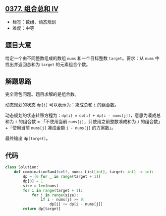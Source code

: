 ## [0377. 组合总和 Ⅳ](https://leetcode-cn.com/problems/combination-sum-iv/)

- 标签：数组、动态规划
- 难度：中等

## 题目大意

给定一个由不同整数组成的数组 `nums` 和一个目标整数 `target`。要求：从 `nums` 中找出并返回总和为 `target` 的元素组合个数。

## 解题思路

完全背包问题。题目求解的是组合数。

动态规划的状态 `dp[i]` 可以表示为：凑成总和 `i` 的组合数。

动态规划的状态转移方程为：`dp[i] = dp[i] + dp[i - nums[j]]`，意思为凑成总和为 `i` 的组合数 = 「不使用当前 `nums[j]`，只使用之前整数凑成和为 `i` 的组合数」+「使用当前 `nums[j]` 凑成金额 `i - nums[j]` 的方案数」。

最终输出 `dp[target]`。

## 代码

```Python
class Solution:
    def combinationSum4(self, nums: List[int], target: int) -> int:
        dp = [0 for _ in range(target + 1)]
        dp[0] = 1
        size = len(nums)
        for i in range(target + 1):
            for j in range(size):
                if i - nums[j] >= 0:
                    dp[i] += dp[i - nums[j]]
        return dp[target]
```

